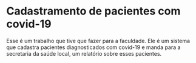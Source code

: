 # Cadastramento de pacientes com covid-19
 Esse é um trabalho que tive que fazer para a faculdade. Ele é um sistema que cadastra pacientes diagnosticados com covid-19 e manda para a secretaria da saúde local, um relatório sobre esses pacientes.
